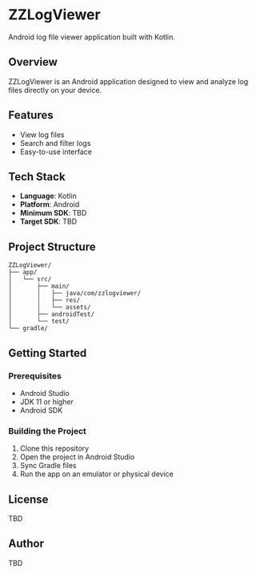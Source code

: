 # ZZLogViewer

Android log file viewer application built with Kotlin.

## Overview

ZZLogViewer is an Android application designed to view and analyze log files directly on your device.

## Features

- View log files
- Search and filter logs
- Easy-to-use interface

## Tech Stack

- **Language**: Kotlin
- **Platform**: Android
- **Minimum SDK**: TBD
- **Target SDK**: TBD

## Project Structure

```
ZZLogViewer/
├── app/
│   └── src/
│       ├── main/
│       │   ├── java/com/zzlogviewer/
│       │   ├── res/
│       │   └── assets/
│       ├── androidTest/
│       └── test/
└── gradle/
```

## Getting Started

### Prerequisites

- Android Studio
- JDK 11 or higher
- Android SDK

### Building the Project

1. Clone this repository
2. Open the project in Android Studio
3. Sync Gradle files
4. Run the app on an emulator or physical device

## License

TBD

## Author

TBD
